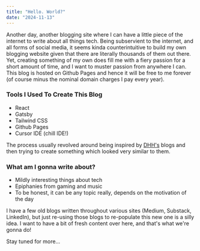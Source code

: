 ```yaml
---
title: "Hello. World?"
date: "2024-11-13"
---
```


Another day, another blogging site where I can have a little piece of the internet to write about all things tech. Being subservient to the internet, and all forms of social media, it seems kinda counterintuitive to build my own blogging website given that there are literally thousands of them out there. Yet, creating something of my own does fill me with a fiery passion for a short amount of time, and I want to muster passion from anywhere I can. 
This blog is hosted on Github Pages and hence it will be free to me forever (of course minus the nominal domain charges I pay every year).

### Tools I Used To Create This Blog

- React
- Gatsby
- Tailwind CSS
- Github Pages
- Cursor IDE (chill IDE!)

The process usually revolved around being inspired by [DHH's](https://world.hey.com/dhh) blogs and then trying to create something which looked very similar to them.

### What am I gonna write about?
- Mildly interesting things about tech 
- Epiphanies from gaming and music
- To be honest, it can be any topic really, depends on the motivation of the day

I have a few old blogs written throughout various sites (Medium, Substack, LinkedIn), but just re-using those blogs to re-populate this new one is a silly idea. I want to have a bit of fresh content over here, and that's what we're gonna do!

Stay tuned for more...
